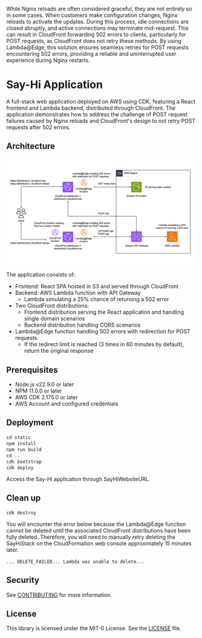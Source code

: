 While Nginx reloads are often considered graceful, they are not entirely so in some cases. When customers make configuration changes, Nginx reloads to activate the updates. During this process, idle connections are closed abruptly, and active connections may terminate mid-request. This can result in CloudFront forwarding 502 errors to clients, particularly for POST requests, as CloudFront does not retry these methods. By using Lambda@Edge, this solution ensures seamless retries for POST requests encountering 502 errors, providing a reliable and uninterrupted user experience during Nginx restarts.

# Say-Hi Application

A full-stack web application deployed on AWS using CDK, featuring a React frontend and Lambda backend, distributed through CloudFront. The application demonstrates how to address the challenge of POST request failures caused by Nginx reloads and CloudFront's design to not retry POST requests after 502 errors.

## Architecture

![Say-Hi App architecture](./img/architecture.png)

The application consists of:
- Frontend: React SPA hosted in S3 and served through CloudFront
- Backend: AWS Lambda function with API Gateway
  - Lambda simulating a 25% chance of returning a 502 error
- Two CloudFront distributions:
  - Frontend distribution serving the React application and handling single domain scenarios
  - Backend distribution handling CORS scenarios
- Lambda@Edge function handling 502 errors with redirection for POST requests.
  - If the redirect limit is reached (3 times in 60 minutes by default), return the original response

## Prerequisites

- Node.js v22.9.0 or later
- NPM 11.0.0 or later
- AWS CDK 2.175.0 or later
- AWS Account and configured credentials

## Deployment

```
cd static
npm install
npm run build
cd ..
cdk bootstrap
cdk deploy
```

Access the Say-Hi application through SayHiWebsiteURL.

## Clean up

```
cdk destroy
```

You will encounter the error below because the Lambda@Edge function cannot be deleted until the associated CloudFront distributions have been fully deleted. Therefore, you will need to manually retry deleting the SayHiStack on the CloudFormation web console approximately 15 minutes later.

```
... DELETE_FAILED... Lambda was unable to delete...
```

## Security

See [CONTRIBUTING](CONTRIBUTING.md) for more information.

## License

This library is licensed under the MIT-0 License. See the [LICENSE](LICENSE) file.